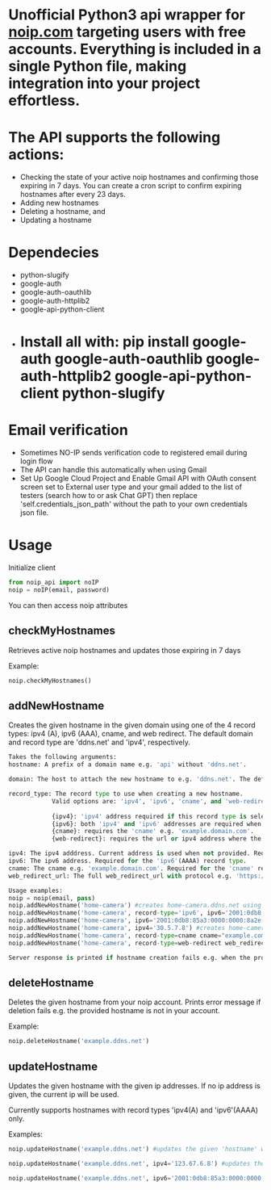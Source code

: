 # Unofficial Python3 api wrapper for [noip.com](https://www.noip.com/) targeting users with free accounts. Everything is included in a single Python file, making integration into your project effortless.

# The API supports the following actions:

- Checking the state of your active noip hostnames and confirming those expiring in 7 days. You can create a cron script to confirm expiring hostnames after every 23 days.
- Adding new hostnames
- Deleting a hostname, and
- Updating a hostname

# Dependecies
- python-slugify
- google-auth
- google-auth-oauthlib
- google-auth-httplib2
- google-api-python-client
- # Install all with: pip install google-auth google-auth-oauthlib google-auth-httplib2 google-api-python-client python-slugify

# Email verification
 - Sometimes NO-IP sends verification code to registered email during login flow
 - The API can handle this automatically when using Gmail
 - Set Up Google Cloud Project and Enable Gmail API with OAuth consent screen set to External user type and your gmail added to the list of testers (search how to or ask Chat GPT) then replace 'self.credentials_json_path' without the path to your own credentials json file.

# Usage

Initialize client
```python
from noip_api import noIP
noip = noIP(email, password) 
```
You can then access noip attributes

## checkMyHostnames

Retrieves active noip hostnames and updates those expiring in 7 days

Example:
```python
noip.checkMyHostnames()
```
## addNewHostname

Creates the given hostname in the given domain using one of the 4 record types: ipv4 (A), ipv6 (AAA), cname, and web redirect. The default domain and record type are 'ddns.net' and 'ipv4', respectively.
```python
Takes the following arguments:
hostname: A prefix of a domain name e.g. 'api' without 'ddns.net'.

domain: The host to attach the new hostname to e.g. 'ddns.net'. The default domain is 'ddns.net' Check the noip website for available free hosts.

record_type: The record type to use when creating a new hostname.
            Valid options are: 'ipv4', 'ipv6', 'cname', and 'web-redirect'. 'ipv4' is used as the default if none is specified. Record type is also infered from 'ipv4', 'ipv6', 'cname', and 'web-redirect-url' options. E.g., if 'ipv6' is provided, the 'ipv6' record_type is automatically used.
            
            {ipv4}: 'ipv4' address required if this record type is selected, current ip is used as the default.
            {ipv6}: both 'ipv4' and 'ipv6' addresses are required when this record type is selected, current ip is used as the default.
            {cname}: requires the 'cname' e.g. 'example.domain.com'.
            {web-redirect}: requires the url or ipv4 address where the url will redirect.

ipv4: The ipv4 adddress. Current address is used when not provided. Required for both 'ipv4'(A) and 'ipv6'(AAAA) record types.
ipv6: The ipv6 address. Required for the 'ipv6'(AAAA) record type.
cname: The cname e.g. 'example.domain.com'. Required for the 'cname' record type
web_redirect_url: The full web_redirect_url with protocol e.g. 'https://example.com' or 'http://10.67.1.1:8080/web'. Required for 'web-redirect' record type.

Usage examples:
noip = noip(email, pass)
noip.addNewHostname('home-camera') #creates home-camera.ddns.net using current ipv4 address.
noip.addNewHostname('home-camera', record-type='ipv6', ipv6='2001:0db8:85a3:0000:0000:8a2e:0370:7334' ipv4='30.5.7.8') #creates ipv6 record type
noip.addNewHostname('home-camera', ipv6='2001:0db8:85a3:0000:0000:8a2e:0370:7334') #creates ipv6 record type. The current ipv4 address is used.
noip.addNewHostname('home-camera', ipv4='30.5.7.8') #creates home-camera.ddns.net using the provided ipv4 address, useful for remote servers.
noip.addNewHostname('home-camera', record-type=cname cname="example.com")
noip.addNewHostname('home-camera', record-type=web-redirect web_redirect_url="https://example.com") #the web redirect record is created with the mask URL option unchecked.

Server response is printed if hostname creation fails e.g. when the provided hostname already exists.
```
## deleteHostname

Deletes the given hostname from your noip account. Prints error message if deletion fails e.g. the provided hostname is not in your account.

Example:
```python
noip.deleteHostname('example.ddns.net')
```
## updateHostname

Updates the given hostname with the given ip addresses. If no ip address is given, the current ip will be used.

Currently supports hostnames with record types 'ipv4(A) and 'ipv6'(AAAA) only.

Examples:
```python
noip.updateHostname('example.ddns.net') #updates the given 'hostname' with current system ip address

noip.updateHostname('example.ddns.net', ipv4='123.67.6.8') #updates the given 'hostname' with the given ipv4 address

noip.updateHostname('example.ddns.net', ipv6='2001:0db8:85a3:0000:0000:8a2e:0370:7334') #updates the given 'hostname' with the given ipv6 address
```
